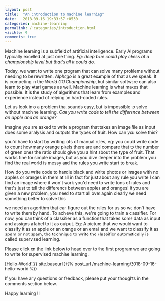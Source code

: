 ```yaml
---
layout: post
title:  "An introduction to machine learning"
date:   2018-09-16 19:33:57 +0530
categories: machine-learning
permalink: /:categories/introduction.html
visible: 0
comments: true
---
```

 
Machine learning is a subfield of artificial intelligence. Early AI programs typically excelled at just one thing. _Eg: deep blue could play chess at a championship level but that's all it could do._

Today, we want to write one program that can solve many problems without needing to be rewritten. _Alphago_ is a great example of that as we speak. It is competing in the _World GO Championship_, but similar software can also learn to play Atari games as well. Machine learning is what makes that possible. It is the study of algorithms that learn from examples and experience instead of relying on hard-coded rules. 
 
 Let us look into a problem that sounds easy, but is impossible to solve without machine learning.
 _Can you write code to tell the difference between an apple and an orange?_

Imagine you are asked to write a program that takes an image file as input does some analysis and outputs the types of fruit. How can you solve this?

you'd have to start by writing lots of manual rules, eg: you could write code to count how many orange pixels there are and compare that to the number of green ones the ratio should give you a hint about the type of fruit. That works fine for simple images, but as you dive deeper into the problem you find the real world is messy and the rules you write start to break.

How do you write code to handle black and white photos or images with no apples or oranges in them at all in fact for just about any rule you write I can find an image where it won't work you'd need to write tons of rules and that's just to tell the difference between apples and oranges! if you are given a new problem, you need to start all over again clearly we need something better to solve this.

we need an algorithm that can figure out the rules for us so we don't have to write them by hand. To achieve this, we're going to train a classifier. For now, you can think of a classifier as a function that takes some data as input and assigns a label to it as output. Eg: A picture that we would want to classify it as an apple or an orange or an email and we want to classify it as spam or not spam, the technique to write the classifier automatically is called supervised learning.

Please click on the link below to head over to the first program we are going to write for supervised machine learning.

[Hello-World]({{ site.baseurl }}{% post_url /machine-learning/2018-09-16-hello-world %})

If you have any questions or feedback, please put your thoughts in the comments section below.

Happy learning !!